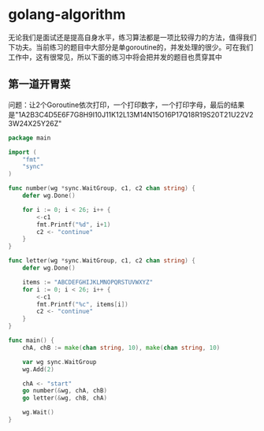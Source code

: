 # golang-algorithm
无论我们是面试还是提高自身水平，练习算法都是一项比较得力的方法，值得我们下功夫。当前练习的题目中大部分是单goroutine的，并发处理的很少。可在我们工作中，这有很常见，所以下面的练习中将会把并发的题目也贯穿其中

## 第一道开胃菜
问题：让2个Goroutine依次打印，一个打印数字，一个打印字母，最后的结果是"1A2B3C4D5E6F7G8H9I10J11K12L13M14N15O16P17Q18R19S20T21U22V23W24X25Y26Z"
```go
package main

import (
	"fmt"
	"sync"
)

func number(wg *sync.WaitGroup, c1, c2 chan string) {
	defer wg.Done()

	for i := 0; i < 26; i++ {
		<-c1
		fmt.Printf("%d", i+1)
		c2 <- "continue"
	}
}

func letter(wg *sync.WaitGroup, c1, c2 chan string) {
	defer wg.Done()

	items := "ABCDEFGHIJKLMNOPQRSTUVWXYZ"
	for i := 0; i < 26; i++ {
		<-c1
		fmt.Printf("%c", items[i])
		c2 <- "continue"
	}
}

func main() {
	chA, chB := make(chan string, 10), make(chan string, 10)

	var wg sync.WaitGroup
	wg.Add(2)

	chA <- "start"
	go number(&wg, chA, chB)
	go letter(&wg, chB, chA)

	wg.Wait()
}
```
